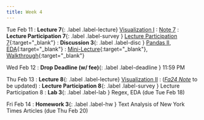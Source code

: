 ```yaml
---
title: Week 4
---
```


Tue Feb 11
: **Lecture 7**{: .label .label-lecture} [Visualization I](lecture/lec07)
    : [Note 7](https://ds100.org/course-notes/visualization_1/visualization_1.html)
: **Lecture Participation 7**{: .label .label-survey } [Lecture Participation 7](https://app.sli.do/event/jTBZeoyMeSdxuxpSVFT3t3){:target="_blank"}
: **Discussion 3**{: .label .label-disc } [Pandas II, EDA](https://drive.google.com/file/d/1vKIYh5PJM42QXpDuCnHTzzrdQ9TFGjou/view?usp=sharing){:target="_blank"}
    : [Mini-Lecture](https://www.youtube.com/watch?v=9jFqjbPLThc&list=PLQCcNQgUcDfoUXRtrHc9TUx2pBYNfToVN&index=5){:target="_blank"}, 
    [Walkthrough](https://www.youtube.com/watch?v=7ldQo1c43Tk){:target="_blank"}

Wed Feb 12
: **Drop Deadline (w/ fee)**{: .label .label-deadline } 11:59 PM

Thu Feb 13
: **Lecture 8**{: .label .label-lecture} [Visualization II](lecture/lec08)
    : ([*Fa24 Note*](https://ds100.org/course-notes/visualization_2/visualization_2.html) to be updated)
: **Lecture Participation 8**{: .label .label-survey } Lecture Participation 8
: **Lab 3**{: .label .label-lab } Regex, EDA (due Tue Feb 18)
<!-- : **Exam Prep 3**{: .label .label-examprep } RegEx -->


Fri Feb 14
: **Homework 3**{: .label .label-hw } Text Analysis of New York Times Articles (due Thu Feb 20)